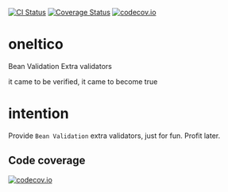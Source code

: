[![CI Status](https://travis-ci.org/domix/oneltico.svg?branch=master)](https://travis-ci.org/domix/oneltico)
[![Coverage Status](http://coveralls.io/repos/domix/oneltico/badge.svg?branch=master&service=github)](http://coveralls.io/github/domix/oneltico?branch=master)
[![codecov.io](http://codecov.io/github/domix/oneltico/coverage.svg?branch=master)](http://codecov.io/github/domix/oneltico?branch=master)

# oneltico
Bean Validation Extra validators

it came to be verified, it came to become true

# intention

Provide `Bean Validation` extra validators, just for fun. Profit later.

## Code coverage


[![codecov.io](http://codecov.io/github/domix/oneltico/branch.svg?branch=master)](http://codecov.io/github/domix/oneltico?branch=master)